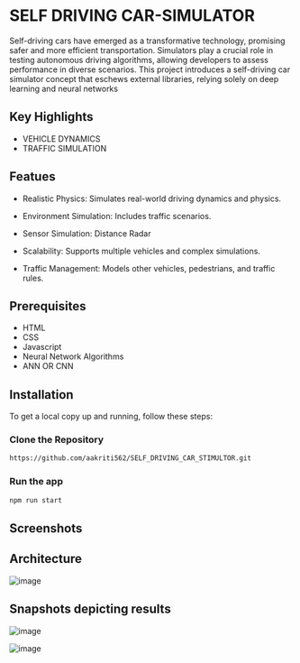 
# SELF DRIVING CAR-SIMULATOR

Self-driving cars have emerged as a transformative technology, promising safer and more
efficient transportation. Simulators play a crucial role in testing autonomous driving
algorithms, allowing developers to assess performance in diverse scenarios. This project
introduces a self-driving car simulator concept that eschews external libraries, relying
solely on deep learning and neural networks

## Key Highlights

- VEHICLE DYNAMICS
- TRAFFIC SIMULATION


## Featues

- Realistic Physics: Simulates real-world driving dynamics and physics.

- Environment Simulation: Includes traffic scenarios.

- Sensor Simulation: Distance Radar

- Scalability: Supports multiple vehicles and complex simulations.

- Traffic Management: Models other vehicles, pedestrians, and traffic rules.

## Prerequisites

- HTML
- CSS
- Javascript
- Neural Network Algorithms 
- ANN OR CNN




## Installation

To get a local copy up and running, follow these steps:

### Clone the Repository

```bash
https://github.com/aakriti562/SELF_DRIVING_CAR_STIMULTOR.git

```
### Run the app
```bash
npm run start 
```

## Screenshots

## Architecture
![image](https://github.com/aakriti562/SELF_DRIVING_CAR_STIMULTOR/assets/76481840/e525cc50-008d-4944-be76-471271ec518d)

## Snapshots depicting results 

![image](https://github.com/aakriti562/SELF_DRIVING_CAR_STIMULTOR/assets/76481840/8109c819-31cd-47ef-8637-2ea06c59427b)

![image](https://github.com/aakriti562/SELF_DRIVING_CAR_STIMULTOR/assets/76481840/d1ca3cb0-ce11-4ae0-aad4-5c8e1d109ea7)






